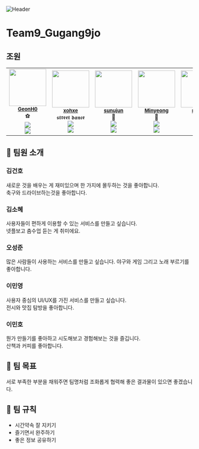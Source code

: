 ![Header](https://capsule-render.vercel.app/api?type=waving&height=200&text=9%EA%B0%959%EC%A1%B0!&fontAlign=80&fontAlignY=40&color=gradient)

# Team9_Gugang9jo

## 조원

<table align="center">
  <tr>
    <td align="center">
      <a href="https://github.com/GeonH0">
        <img src="https://avatars.githubusercontent.com/u/88571960?v=4" width="100px;" alt=""/>
      </a><br />
      <sub><b><a href="#김건호">GeonH0</b></sub></a><br />⚽</a><br/>
      <a href="https://github.com/GeonH0"><img src="https://img.shields.io/badge/GitHub-181717?style=flat-square&logo=github&logoColor=white"/></a>
         <br> 
      <a href="https://github.com/GeonH0/GeonH0">
        <img src="https://img.shields.io/badge/Resume-528DD7?style=flat-square&logo=ReadMe&logoColor=white"/>
      </a>
    </td>
    <td align="center"> 
      <a href="https://github.com/xohxe">
        <img src="https://avatars.githubusercontent.com/u/75136643?v=4" width="100px;" alt=""/>
      </a><br />
      <sub><b><a href="#김소혜">xohxe</b></sub></a><br />𝖘𝖙𝖗𝖊𝖊𝖙 𝖉𝖆𝖓𝖈𝖊 <br />
      <a href="https://github.com/xohxe"><img src="https://img.shields.io/badge/GitHub-181717?style=flat-square&logo=github&logoColor=white"/></a>
      <br> 
      <a href="https://just-doit.me/about/">
        <img src="https://img.shields.io/badge/Resume-528DD7?style=flat-square&logo=ReadMe&logoColor=white"/>
      </a>
    </td>
    <td align="center">
      <a href="https://github.com/sunujun">
        <img src="https://avatars.githubusercontent.com/u/98377339?v=4"width="100px;" alt=""/>
      </a><br />
      <sub><b><a href="#오성준">sunujun</b></sub></a><br />🚀</a><br/>
      <a href="https://github.com/sunujun"><img src="https://img.shields.io/badge/GitHub-181717?style=flat-square&logo=github&logoColor=white"/></a>
       <br>
        <a href = "https://github.com/sunujun/sunujun">
          <img src="https://img.shields.io/badge/Resume-528DD7?style=flat-square&logo=ReadMe&logoColor=white"/>
        </a>
      </td>
    <td align="center">
      <a href="https://github.com/Mminy62">
        <img src="https://avatars.githubusercontent.com/u/66752398?v=4" width="100px;" alt=""/>
      </a><br />
      <sub><b><a href="#이민영">Minyeong</b></sub></a><br />🍜</a><br/>
        <a href="https://github.com/Mminy62"><img src="https://img.shields.io/badge/GitHub-181717?style=flat-square&logo=github&logoColor=white"/></a>
        <br>
        <a href = "https://github.com/Mminy62/resume#readme">
          <img src="https://img.shields.io/badge/Resume-528DD7?style=flat-square&logo=ReadMe&logoColor=white"/>
        </a>
      </td>
    <td align="center">
      <a href="https://github.com/funMango">
        <img src="https://avatars.githubusercontent.com/u/138420832?v=4" width="100px;" alt=""/>
      </a><br />
      <sub><b><a href="#이민호">minho</b></sub></a><br />🧑‍💻</a><br/>
        <a href="https://github.com/funMango"><img src="https://img.shields.io/badge/GitHub-181717?style=flat-square&logo=github&logoColor=white"/></a>
        <br>
        <a href="https://github.com/funMango/fumMango">
        <img src="https://img.shields.io/badge/Resume-528DD7?style=flat-square&logo=ReadMe&logoColor=white"/>
      </a>
      </td>
  </tr>
</table>

## 👋 팀원 소개

### 김건호

새로운 것을 배우는 게 재미있으며 한 가지에 몰두하는 것을 좋아합니다. <br/>
축구와 드라이브하는것을 좋아합니다.

### 김소혜

사용자들이 편하게 이용할 수 있는 서비스를 만들고 싶습니다.  
넷플보고 춤수업 듣는 게 취미에요.


### 오성준

많은 사람들이 사용하는 서비스를 만들고 싶습니다.
야구와 게임 그리고 노래 부르기를 좋아합니다.

### 이민영

사용자 중심의 UI/UX를 가진 서비스를 만들고 싶습니다.<br/>
전시와 맛집 탐방을 좋아합니다.

### 이민호

뭔가 만들기를 좋아하고 시도해보고 경험해보는 것을 즐깁니다. <br/>
산책과 커피를 좋아합니다.

## 🎯 팀 목표

서로 부족한 부분을 채워주면 팀명처럼 조화롭게 협력해 좋은 결과물이 있으면 좋겠습니다.

## 📌 팀 규칙

- 시간약속 잘 지키기
- 즐기면서 완주하기
- 좋은 정보 공유하기
